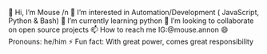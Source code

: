 👋 Hi, I’m Mouse /n
👀 I’m interested in Automation/Development ( JavaScript, Python & Bash)
🌱 I’m currently learning python
💞️ I’m looking to collaborate on open source projects
📫 How to reach me IG:@mouse.annon
😄 Pronouns: he/him
⚡ Fun fact: With great power, comes great responsibility
